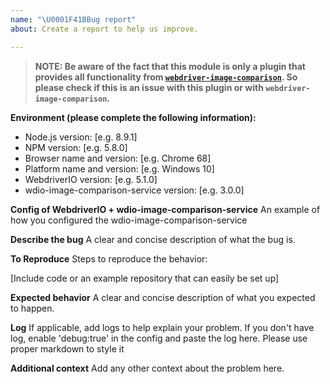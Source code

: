 ```yaml
---
name: "\U0001F41BBug report"
about: Create a report to help us improve.

---
```


> **NOTE: Be aware of the fact that this module is only a plugin that provides all functionality from [`webdriver-image-comparison`](https://github.com/wswebcreation/webdriver-image-comparison). So please check if this is an issue with this plugin or with `webdriver-image-comparison`.**

**Environment (please complete the following information):**
 - Node.js version: [e.g. 8.9.1]
 - NPM version: [e.g. 5.8.0]
 - Browser name and version: [e.g. Chrome 68]
 - Platform name and version: [e.g. Windows 10]
 - WebdriverIO version: [e.g. 5.1.0]
 - wdio-image-comparison-service version: [e.g. 3.0.0]

**Config of WebdriverIO + wdio-image-comparison-service**
An example of how you configured the wdio-image-comparison-service

**Describe the bug**
A clear and concise description of what the bug is.

**To Reproduce**
Steps to reproduce the behavior:

[Include code or an example repository that can easily be set up]

**Expected behavior**
A clear and concise description of what you expected to happen.

**Log**
If applicable, add logs to help explain your problem. If you don't have log, enable 'debug:true' in the config and paste the log here.
Please use proper markdown to style it

**Additional context**
Add any other context about the problem here.

